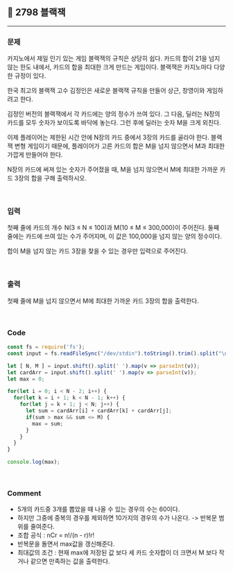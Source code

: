 
## 📮 2798 블랙잭
---

### 문제
카지노에서 제일 인기 있는 게임 블랙잭의 규칙은 상당히 쉽다. 카드의 합이 21을 넘지 않는 한도 내에서, 카드의 합을 최대한 크게 만드는 게임이다. 블랙잭은 카지노마다 다양한 규정이 있다.

한국 최고의 블랙잭 고수 김정인은 새로운 블랙잭 규칙을 만들어 상근, 창영이와 게임하려고 한다.

김정인 버전의 블랙잭에서 각 카드에는 양의 정수가 쓰여 있다. 그 다음, 딜러는 N장의 카드를 모두 숫자가 보이도록 바닥에 놓는다. 그런 후에 딜러는 숫자 M을 크게 외친다.

이제 플레이어는 제한된 시간 안에 N장의 카드 중에서 3장의 카드를 골라야 한다. 블랙잭 변형 게임이기 때문에, 플레이어가 고른 카드의 합은 M을 넘지 않으면서 M과 최대한 가깝게 만들어야 한다.

N장의 카드에 써져 있는 숫자가 주어졌을 때, M을 넘지 않으면서 M에 최대한 가까운 카드 3장의 합을 구해 출력하시오. 

<br />

### 입력
첫째 줄에 카드의 개수 N(3 ≤ N ≤ 100)과 M(10 ≤ M ≤ 300,000)이 주어진다. 둘째 줄에는 카드에 쓰여 있는 수가 주어지며, 이 값은 100,000을 넘지 않는 양의 정수이다.

합이 M을 넘지 않는 카드 3장을 찾을 수 있는 경우만 입력으로 주어진다.

<br />

### 출력
첫째 줄에 M을 넘지 않으면서 M에 최대한 가까운 카드 3장의 합을 출력한다.

<br />

### Code
```javascript
const fs = require('fs');
const input = fs.readFileSync("/dev/stdin").toString().trim().split("\n");

let [ N, M ] = input.shift().split(' ').map(v => parseInt(v));
let cardArr = input.shift().split(' ').map(v => parseInt(v));
let max = 0;

for(let i = 0; i < N - 2; i++) {
  for(let k = i + 1; k < N - 1; k++) {
    for(let j = k + 1; j < N; j++) {
      let sum = cardArr[i] + cardArr[k] + cardArr[j];
      if(sum > max && sum <= M) {
        max = sum;
      }
    }
  }
}

console.log(max);

```

<br />

### Comment
* 5개의 카드중 3개를 뽑았을 때 나올 수 있는 경우의 수는 60이다. 
* 하지만 그중에 중복의 경우를 제외하면 10가지의 경우의 수가 나온다. -> 반복문 범위를 줄여준다.
* 조합 공식 : nCr = n!/(n - r)!r! 
* 반복문을 돌면서 max값을 갱신해준다. 
* 최대값의 조건 : 현재 max에 저장된 값 보다 세 카드 숫자합이 더 크면서 M 보다 작거나 같으면 만족하는 값을 출력한다. 